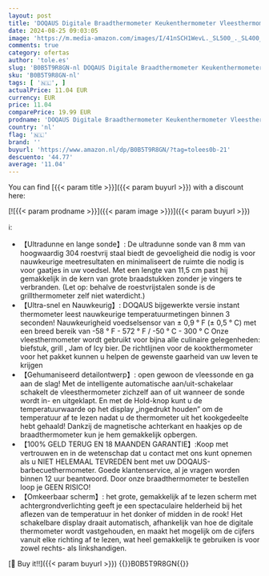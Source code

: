 ```yaml
---
layout: post
title: 'DOQAUS Digitale Braadthermometer Keukenthermometer Vleesthermometer Grillthermometer Instant-Read Thermometer met 3s Directe Uitlezing Opvouwbare Lange Sonde voor Keuken Grill BBQ-Paars'
date: 2024-08-25 09:03:05
image: 'https://m.media-amazon.com/images/I/41nSCH1WevL._SL500_._SL400_.jpg'
comments: true
category: ofertas
author: 'tole.es'
slug: 'B0B5T9R8GN-nl DOQAUS Digitale Braadthermometer Keukenthermometer...'
sku: 'B0B5T9R8GN-nl'
tags: [ '🇳🇱', ]
actualPrice: 11.04 EUR
currency: EUR
price: 11.04
comparePrice: 19.99 EUR
prodname: 'DOQAUS Digitale Braadthermometer Keukenthermometer Vleesthermometer Grillthermometer Instant-Read Thermometer met 3s Directe Uitlezing Opvouwbare Lange Sonde voor Keuken Grill BBQ-Paars'
country: 'nl'
flag: '🇳🇱'
brand: ''
buyurl: 'https://www.amazon.nl/dp/B0B5T9R8GN/?tag=tolees0b-21'
descuento: '44.77'
average: '11.04'
---
```


You can find [{{< param title >}}]({{< param buyurl >}}) with a discount here:

[![{{< param prodname >}}]({{< param image >}})]({{< param buyurl >}})

ℹ️:

- 【Ultradunne en lange sonde】: De ultradunne sonde van 8 mm van hoogwaardig 304 roestvrij staal biedt de gevoeligheid die nodig is voor nauwkeurige meetresultaten en minimaliseert de ruimte die nodig is voor gaatjes in uw voedsel. Met een lengte van 11,5 cm past hij gemakkelijk in de kern van grote braadstukken zonder je vingers te verbranden. (Let op: behalve de roestvrijstalen sonde is de grillthermometer zelf niet waterdicht.)
- 【Ultra-snel en Nauwkeurig】: DOQAUS bijgewerkte versie instant thermometer leest nauwkeurige temperatuurmetingen binnen 3 seconden! Nauwkeurigheid voedselsensor van ± 0,9 ° F (± 0,5 ° C) met een breed bereik van -58 ° F - 572 ° F / -50 ° C - 300 ° C Onze vleesthermometer wordt gebruikt voor bijna alle culinaire gelegenheden: biefstuk, grill , Jam of Icy bier. De richtlijnen voor de kookthermometer voor het pakket kunnen u helpen de gewenste gaarheid van uw leven te krijgen
- 【Gehumaniseerd detailontwerp】: open gewoon de vleessonde en ga aan de slag! Met de intelligente automatische aan/uit-schakelaar schakelt de vleesthermometer zichzelf aan of uit wanneer de sonde wordt in- en uitgeklapt. En met de Hold-knop kunt u de temperatuurwaarde op het display „ingedrukt houden” om de temperatuur af te lezen nadat u de thermometer uit het kookgedeelte hebt gehaald! Dankzij de magnetische achterkant en haakjes op de braadthermometer kun je hem gemakkelijk opbergen.
- 【100% GELD TERUG EN 18 MAANDEN GARANTIE】:Koop met vertrouwen en in de wetenschap dat u contact met ons kunt opnemen als u NIET HELEMAAL TEVREDEN bent met uw DOQAUS-barbecuethermometer. Goede klantenservice, al je vragen worden binnen 12 uur beantwoord. Door onze braadthermometer te bestellen loop je GEEN RISICO!
- 【Omkeerbaar scherm】: het grote, gemakkelijk af te lezen scherm met achtergrondverlichting geeft je een spectaculaire helderheid bij het aflezen van de temperatuur in het donker of midden in de rook! Het schakelbare display draait automatisch, afhankelijk van hoe de digitale thermometer wordt vastgehouden, en maakt het mogelijk om de cijfers vanuit elke richting af te lezen, wat heel gemakkelijk te gebruiken is voor zowel rechts- als linkshandigen.

[🛒 Buy it!!]({{< param buyurl >}})
{{<world>}}B0B5T9R8GN{{</world>}}
